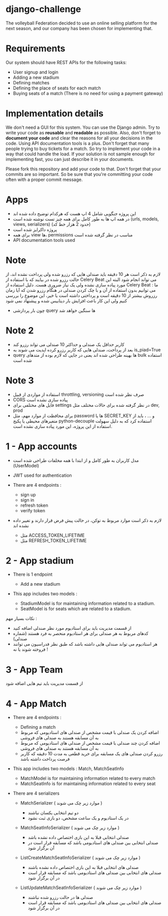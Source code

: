 # django-challenge


The volleyball Federation decided to use an online selling platform for the next season, and our company has been chosen for implementing that.

# Requirements

Our system should have REST APIs for the following tasks:

- User signup and login
- Adding a new stadium
- Defining matches
- Defining the place of seats for each match
- Buying seats of a match (There is no need for using a payment gateway)

# Implementation details

We don't need a GUI for this system. You can use the Django admin.
Try to write your code as **reusable** and **readable** as possible. Also, don't forget to **document your code** and clear the reasons for all your decisions in the code.
Using API documentation tools is a plus.
Don't forget that many people trying to buy tickets for a match. So try to implement your code in a way that could handle the load. If your solution is not sample enough for implementing fast, you can just describe it in your documents.

Please fork this repository and add your code to that. Don't forget that your commits are so important. So be sure that you're committing your code often with a proper commit message.


# Apps
- این پروژه جنگویی شامل 4 اپ هست که هرکدام توضیح داده شده اند
- در همه اپ ها به طور کامل برای همه چیز تست نوشته شده است (urls, models, views, serializers) (حدود 2 هزار خط کد)
- پروژه داکرایز شده است
- برای همه view ها، permissions مناسب در نظر گرفته شده است
- API documentation tools used

# Note 

لازم به ذکر است هر 10 دقیقه باید صندلی هایی که رزرو شده ولی پرداخت نشده اند، از حالت رزرو شده در بیایند که
با استفاده از Celery Beat  می تواند انجام شود
البته این مورد پیاده سازی نشده ولی یک نیاز ضروری هست.
دلیل استفاده از Celery Beat :
ما می توانیم بدون استفاده از آن و با چک کردن صندلی در هنگام رزرو شدن که آیا زمان رزروش بیشتر از 10 دقیقه است و پرداختی داشته است یا خیر، این موضوع را بررسی کنیم
ولی این کار باعث افزایش بار دیتابیس شده و پیشنهاد نمی شود

- چون بار پردازشی query ها سنگین خواهد شد

# Note 2

- کاربر  حداقل یک صندلی و حداکثر 10 صندلی می تواند رزرو کند
- بعد از پرداخت، صندلی هایی که کاربر رزرو کرده اپدیت می شوند به is_piad=True
- query ها بهینه طراحی شده اند یعنی در جایی که لازم بوده از متدهای bulk استفاده شده است

# Note 3

- استفاده از مواردی از قبیل throttling, versioning صرف نظر شده است
- CORS  پیاده سازی نشده است
- فایل های مختلفی برای settings  در نظر گرفته شده برای حالات مختلف مثل dev, prod
- برای محافظت از موارد مهم، مثل password ها یا SECRET_KEY و ... ، باید از متغیرهای محیطی یا پکیج python-decouple استفاده کرد که به دلیل سهولت استفاده از این پروژه، این مورد پیاده سازی نشده است.

# 1 - App accounts

- مدل کاربران به طور کامل و از ابتدا با همه مخلفات طراحی شده است (UserModel)
- JWT used for authentication
- There are 4 endpoints : 

    - sign up
    - sign in
    - refresh token
    - verify token

- لازم به ذکر است موارد مربوط به توکن، در حالت پیش فرض قرار دارند و تغییر داده نشده اند
    - مثل ACCESS_TOKEN_LIFETIME
    - مثل REFRESH_TOKEN_LIFETIME


# 2 - App stadium

- There is 1 endpoint
    - Add a new stadium

- This app includes two models :

    - StadiumModel is for maintaining information related to a stadium.
    - SeatModel is for seats which are related to a stadium.

نکات بسیار مهم :

- از قسمت مدیریت باید برای استادیوم مورد نظر صندلی اضافه کنید
- کدهای مربوط به هر صندلی برای هر استادیوم منحصر به فرد هستند (شماره صندلی)
-  هر استادیوم می تواند صندلی هایی داشته باشد که طبق نظر فدراسیون می توانند فروخته شوند یا نه !


# 3 - App Team

از قسمت مدیریت باید تیم هایی اضافه شود


# 4 - App Match

- There are 4 endpoints :

    - Defining a match
    - اضافه کردن یک صندلی با قیمت مشخص از صندلی های استادیومی که مربوط به آن مسابقه هستند به صندلی های فروشی
    - اضافه کردن چند صندلی با قیمت مشخص از صندلی های استادیومی که مربوط به آن مسابقه هستند به صندلی های فروشی
    - رزرو کردن صندلی های یک مسابقه برای خرید قطعی به مدت 10 دقیقه که کاربر فرصت پرداخت داشته باشد

- This app includes two models : Match, MatchSeatInfo

    - MatchModel is for maintaining information related to every match
    - MatchSeatInfo is for maintaining information related to every seat

- There are 4 serializers
    - MatchSerializer ( موارد زیر چک می شوند )
        - دو تیم انتخابی یکسان نباشند
        - در یک استادیوم و یک ساعت مشخص، دو بازی ثبت نشود

    - MatchSeatInfoSerializer ( موارد زیر چک می شوند )

        - صندلی انتخابی قبلا به این بازی اختصاص داده نشده باشد
        - صندلی انتخابی بین صندلی های استادیومی باشد که مسابقه قرار است در آن برگزار شود
    
    - ListCreateMatchSeatInfoSerializer ( موارد زیر چک می شوند )

        - صندلی های انتخابی قبلا به این بازی اختصاص داده نشده باشند
        - صندلی های انتخابی بین صندلی های استادیومی باشد که مسابقه قرار است در آن برگزار شود
    
    - ListUpdateMatchSeatInfoSerializer ( موارد زیر چک می شوند )

        - صندلی ها در حالت رزرو شده نباشند
        -  صندلی های انتخابی بین صندلی های استادیومی باشد که مسابقه قرار است در آن برگزار شود
